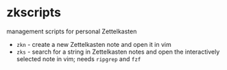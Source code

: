 # zkscripts
management scripts for personal Zettelkasten

- `zkn` - create a new Zettelkasten note and open it in vim
- `zks` - search for a string in Zettelkasten notes and open the interactively selected note in vim; needs `ripgrep` and `fzf`
